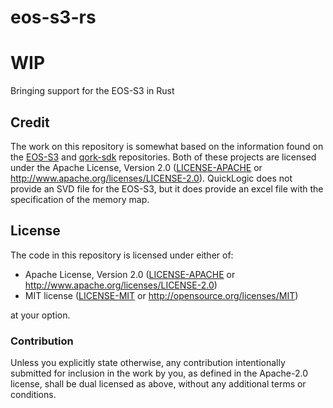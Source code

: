# eos-s3-rs

# WIP

Bringing support for the EOS-S3 in Rust

## Credit

The work on this repository is somewhat based on the information found on the [EOS-S3](https://github.com/QuickLogic-Corp/EOS-S3) and [qork-sdk](https://github.com/QuickLogic-Corp/qorc-sdk) repositories. Both of these projects are licensed under the Apache License, Version 2.0 ([LICENSE-APACHE](LICENSE-APACHE) or
http://www.apache.org/licenses/LICENSE-2.0). QuickLogic does not provide an SVD file for the EOS-S3, but it does provide an excel file with the specification of the memory map.

## License

The code in this repository is licensed under either of:

- Apache License, Version 2.0 ([LICENSE-APACHE](LICENSE-APACHE) or
  http://www.apache.org/licenses/LICENSE-2.0)
- MIT license ([LICENSE-MIT](LICENSE-MIT) or http://opensource.org/licenses/MIT)

at your option.

### Contribution

Unless you explicitly state otherwise, any contribution intentionally submitted for inclusion in the
work by you, as defined in the Apache-2.0 license, shall be dual licensed as above, without any
additional terms or conditions.
